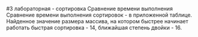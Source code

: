 #3 лабораторная - сортировка
Сравнение времени выполнения Сравнение времени выполнения сортировок - в приложенной таблице. Найденное значение размера массива, на котором быстрее начинает работать быстрая сортировка - 14, ближайшая степень двойки - 16.

